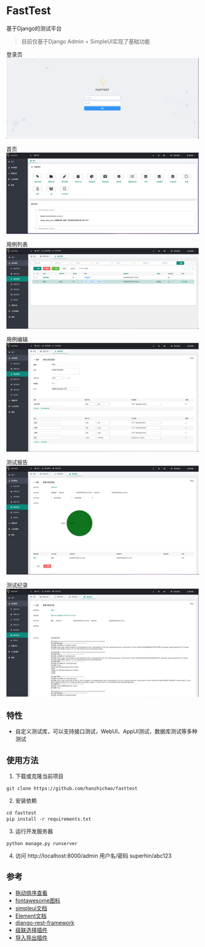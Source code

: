 
# FastTest
基于Django的测试平台

> 目前仅基于Django Admin + SimpleUI实现了基础功能

登录页
![](docs/img/login.png)

首页
![](docs/img/home.png)

用例列表
![](docs/img/testcase_list.png)

用例编辑
![](docs/img/testcase_detail.png)

测试报告
![](docs/img/testreport.png)

测试纪录
![](docs/img/testrecord.png)

## 特性
- 自定义测试库，可以支持接口测试，WebUI、AppUI测试，数据库测试等多种测试


## 使用方法

1. 下载或克隆当前项目
```shell
git clone https://github.com/hanzhichao/fasttest
```

2. 安装依赖

```shell
cd fasttest
pip install -r requirements.txt
```
3. 运行开发服务器

```shell
python manage.py runserver
```
4. 访问 http://localhost:8000/admin  用户名/密码 superhin/abc123


## 参考
- [拖动排序查看](https://github.com/jazzband/django-admin-sortable)
- [fontawesome图标](https://fontawesome.com/search?o=r&m=free)
- [simpleui文档](https://simpleui.72wo.com/docs/simpleui/QUICK.html)
- [Element文档](https://element.eleme.cn/#/zh-CN/component/)
- [django-rest-framework](https://www.django-rest-framework.org/)
- [级联选择插件](https://pypi.org/project/django-cascading-dropdown-widget/)
- [导入导出插件](https://django-import-export.readthedocs.io/en/latest/getting_started.html)
